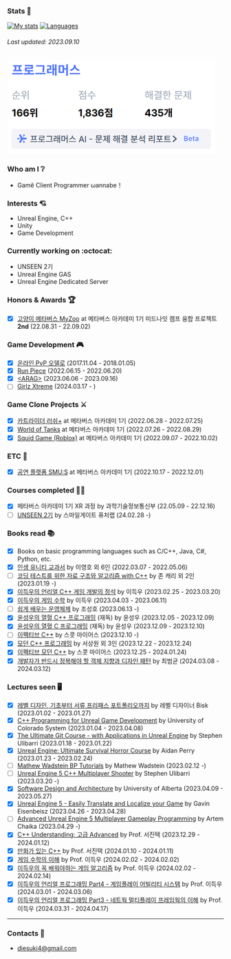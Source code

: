 ### Stats :muscle:
[![My stats](https://github-readme-stats.vercel.app/api?username=diesuki4&hide=issues&show_icons=true)](https://github.com/anuraghazra/github-readme-stats)
[![Languages](https://github-readme-stats.vercel.app/api/top-langs/?username=diesuki4&layout=compact)](https://github.com/anuraghazra/github-readme-stats)
###### Last updated: 2023.09.10
![programmers](https://raw.githubusercontent.com/diesuki4/diesuki4/main/programmers.png)

### Who am I :grey_question:
- Gamê Client Programmer ωannabe！

### Interests :cupid:
- Unreal Engine, C++
- Unity
- Game Development

### Currently working on :octocat:
- UNSEEN 2기 
- Unreal Engine GAS
- Unreal Engine Dedicated Server

### Honors & Awards :trophy:
- [x] [고양이 메타버스 MyZoo](https://github.com/diesuki4/MTVSAC_MYZOO)<!--(https://mtvs.kr/user/project/view?bbsCd=BBS_00007&bbscCd=BBSC_00416)--> at 메타버스 아카데미 1기 미드나잇 캠프 융합 프로젝트 **2nd** (22.08.31 - 22.09.02)

### Game Development :video_game:
- [x] [온라인 PvP 오델로](https://github.com/diesuki4/Online_PvP_Othello) (2017.11.04 - 2018.01.05)
- [x] [Run Piece](https://github.com/diesuki4/3DGPAPP_Run_Piece) (2022.06.15 - 2022.06.20)
- [x] [&lt;ARAG&gt;](https://github.com/diesuki4/ARAG) (2023.06.06 - 2023.09.16)
- [ ] [Girlz Xtreme](https://github.com/futurelabunseen/C-KyungbinCho) (2024.03.17 - )

### Game Clone Projects :crossed_swords:
- [x] [카트라이더 러쉬+](https://github.com/diesuki4/Clone-KartRider_Rush_Plus)<!--(https://mtvs.kr/user/project/view?bbsCd=BBS_00007&bbscCd=BBSC_00218)--> at 메타버스 아카데미 1기 (2022.06.28 - 2022.07.25)
- [x] [World of Tanks](https://github.com/diesuki4/Clone-World_of_Tanks)<!--(https://mtvs.kr/user/project/view?bbsCd=BBS_00007&bbscCd=BBSC_00344)--> at 메타버스 아카데미 1기 (2022.07.26 - 2022.08.29)
- [x] [Squid Game (Roblox)](https://github.com/diesuki4/KBYJ_Squid_Game)<!--(https://mtvs.kr/user/project/view?bbsCd=BBS_00007&bbscCd=BBSC_00533)--> at 메타버스 아카데미 1기 (2022.09.07 - 2022.10.02)

### ETC :abacus:
- [x] [공연 플랫폼 SMU:S](https://github.com/diesuki4/MTVSAC_SMUS) at 메타버스 아카데미 1기 (2022.10.17 - 2022.12.01)

### Courses completed :man_technologist:
- [x] 메타버스 아카데미 1기 XR 과정 by 과학기술정보통신부 (22.05.09 - 22.12.16)
- [ ] [UNSEEN 2기](https://unseen.futurelab.center) by 스마일게이트 퓨처랩 (24.02.28 -)

### Books read :books:
- [x] Books on basic programming languages such as C/C++, Java, C#, Python, etc.
- [x] [인생 유니티 교과서](https://www.aladin.co.kr/shop/wproduct.aspx?ItemId=239735810) by 이영호 외 6인 (2022.03.07 - 2022.05.06)
- [ ] [코딩 테스트를 위한 자료 구조와 알고리즘 with C++](https://www.aladin.co.kr/shop/wproduct.aspx?ItemId=257288899) by 존 캐리 외 2인 (2023.01.19 -)
- [x] [이득우의 언리얼 C++ 게임 개발의 정석](https://www.aladin.co.kr/shop/wproduct.aspx?ItemId=171000871) by 이득우 (2023.02.25 - 2023.03.20)
- [x] [이득우의 게임 수학](https://www.aladin.co.kr/shop/wproduct.aspx?ItemId=288583719) by 이득우 (2023.04.03 - 2023.06.11)
- [ ] [쉽게 배우는 운영체제](https://www.aladin.co.kr/shop/wproduct.aspx?ItemId=153419028) by 조성호 (2023.06.13 -)
- [x] [윤성우의 열혈 C++ 프로그래밍](https://www.aladin.co.kr/shop/wproduct.aspx?ItemId=6960708) (재독) by 윤성우 (2023.12.05 - 2023.12.09)
- [x] [윤성우의 열혈 C 프로그래밍](https://www.aladin.co.kr/shop/wproduct.aspx?ItemId=8016119) (재독) by 윤성우 (2023.12.09 - 2023.12.10)
- [ ] [이펙티브 C++](https://www.aladin.co.kr/shop/wproduct.aspx?ItemId=58951705) by 스콧 마이어스 (2023.12.10 -)
- [x] [모던 C++ 프로그래밍](https://www.aladin.co.kr/shop/wproduct.aspx?itemid=42134317) by 서상원 외 3인 (2023.12.22 - 2023.12.24)
- [x] [이펙티브 모던 C++](https://www.aladin.co.kr/shop/wproduct.aspx?ItemId=66541334) by 스콧 마이어스 (2023.12.25 - 2024.01.24)
- [x] [개발자가 반드시 정복해야 할 객체 지향과 디자인 패턴](https://www.aladin.co.kr/shop/wproduct.aspx?ItemId=28301535) by 최범균 (2024.03.08 - 2024.03.12)

### Lectures seen :desktop_computer:
- [x] [레벨 디자인, 기초부터 서류 프리패스 포트폴리오까지](https://coloso.co.kr/products/gamegraphic-bisk) by 레벨 디자이너 Bisk (2023.01.02 - 2023.01.27)
- [x] [C++ Programming for Unreal Game Development](https://www.coursera.org/specializations/cplusplusunrealgamedevelopment) by University of Colorado System (2023.01.04 - 2023.04.08)
- [x] [The Ultimate Git Course - with Applications in Unreal Engine](https://www.udemy.com/course/the-ultimate-git-course-with-applications-in-unreal-engine/) by Stephen Ulibarri (2023.01.18 - 2023.01.22)
- [x] [Unreal Engine: Ultimate Survival Horror Course](https://www.udemy.com/course/unreal-engine-ultimate-survival-horror-course/) by Aidan Perry (2023.01.23 - 2023.02.24)
- [ ] [Mathew Wadstein BP Tutorials](https://www.youtube.com/watch?v=mP8HJkccCzw&list=UULFOVfF7PfLbRdVEm0hONTrNQ) by Mathew Wadstein (2023.02.12 -)
- [ ] [Unreal Engine 5 C++ Multiplayer Shooter](https://www.udemy.com/course/unreal-engine-5-cpp-multiplayer-shooter/) by Stephen Ulibarri (2023.03.20 -)
- [x] [Software Design and Architecture](https://www.coursera.org/specializations/software-design-architecture) by University of Alberta (2023.04.09 - 2023.05.27)
- [x] [Unreal Engine 5 - Easily Translate and Localize your Game](https://www.udemy.com/course/ue5-translaitons-course/) by Gavin Eisenbeisz (2023.04.26 - 2023.04.28)
- [ ] [Advanced Unreal Engine 5 Multiplayer Gameplay Programming](https://www.udemy.com/course/advanced-unreal-engine-5-multiplayer-gameplay-programming/) by Artem Chaika (2023.04.29 -)
- [x] [C++ Understanding: 고급 Advanced](https://www.youtube.com/watch?v=769ZUgW3Eo8&list=PLrrTotxaO6khn83BjtBN-1HMDc9MZ__yt&index=1) by Prof. 서진택 (2023.12.29 - 2024.01.12)
- [x] [만화가 있는 C++](https://www.youtube.com/watch?v=1RWk7U8MF4M&list=PLrrTotxaO6kiFzuKfSHy3t-zOZNXSGGAE&index=1) by Prof. 서진택 (2024.01.10 - 2024.01.11)
- [x] [게임 수학의 이해](https://www.inflearn.com/course/게임-수학-이해) by Prof. 이득우 (2024.02.02 - 2024.02.02)
- [x] [이득우의 꼭 배워야하는 게임 알고리즘](https://www.inflearn.com/course/게임-알고리즘) by Prof. 이득우 (2024.02.02 - 2024.02.14)
- [x] [이득우의 언리얼 프로그래밍 Part4 - 게임플레이 어빌리티 시스템](https://www.inflearn.com/course/이득우-언리얼-프로그래밍-part-4) by Prof. 이득우 (2024.03.01 - 2024.03.06)
- [x] [이득우의 언리얼 프로그래밍 Part3 - 네트웍 멀티플레이 프레임웍의 이해](https://www.inflearn.com/course/이득우-언리얼-프로그래밍-part-3) by Prof. 이득우 (2024.03.31 - 2024.04.17)

<!--### Seminars attended :man_teacher:
- [x] [언리얼 엔진 콘텐츠 개발 단기 무료특강](https://onoffmix.com/event/252710) by ARA XR Lab (2022.03.26)-->
----

### Contacts :email:
- diesuki4@gmail.com
